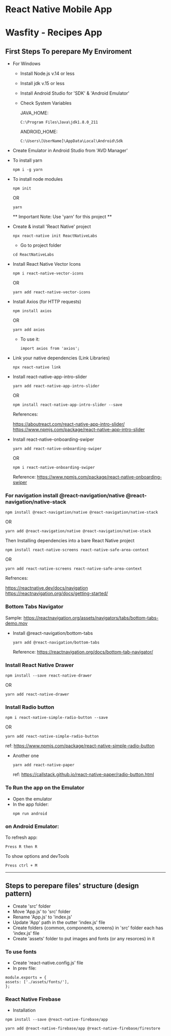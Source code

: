 # React Native Mobile App

# Wasfity - Recipes App

## First Steps To perepare My Enviroment

- For Windows

  - Install Node.js v.14 or less
  - Install jdk v.15 or less
  - Install Android Studio for 'SDK' & 'Android Emulator'
  - Check System Variables

    JAVA_HOME:

    `C:\Program Files\Java\jdk1.8.0_211`

    ANDROID_HOME:

    `C:\Users\[UserName]\AppData\Local\Android\Sdk`

- Create Emulator in Android Studio from 'AVD Manager'

- To install yarn
  ```
  npm i -g yarn
  ```
- To install node modules

  ```
  npm init
  ```

  OR

  ```
  yarn
  ```

  ** Important Note: Use 'yarn' for this project **

- Create & install 'React Native' project

  ```
  npx react-native init ReactNativeLabs
  ```

  - Go to project folder

  ```
  cd ReactNativeLabs
  ```

- Install React Native Vector Icons

  ```
  npm i react-native-vector-icons
  ```

  OR

  ```
  yarn add react-native-vector-icons
  ```

- Install Axios (for HTTP requests)

  ```
  npm install axios
  ```

  OR

  ```
  yarn add axios
  ```

  - To use it:
    ```
    import axios from 'axios';
    ```

- Link your native dependencies (Link Libraries)

  ```
  npx react-native link
  ```

- Install react-native-app-intro-slider

  ```
  yarn add react-native-app-intro-slider
  ```

  OR

  ```
  npm install react-native-app-intro-slider --save
  ```

  References:

  https://aboutreact.com/react-native-app-intro-slider/
  https://www.npmjs.com/package/react-native-app-intro-slider

- Install react-native-onboarding-swiper

  ```
  yarn add react-native-onboarding-swiper
  ```

  OR

  ```
  npm i react-native-onboarding-swiper
  ```

  Reference: https://www.npmjs.com/package/react-native-onboarding-swiper

### For navigation install @react-navigation/native @react-navigation/native-stack

```
npm install @react-navigation/native @react-navigation/native-stack
```

OR

```
yarn add @react-navigation/native @react-navigation/native-stack
```

Then Installing dependencies into a bare React Native project

```
npm install react-native-screens react-native-safe-area-context
```

OR

```
yarn add react-native-screens react-native-safe-area-context
```

Refrences:

https://reactnative.dev/docs/navigation
https://reactnavigation.org/docs/getting-started/

### Bottom Tabs Navigator

Sample: https://reactnavigation.org/assets/navigators/tabs/bottom-tabs-demo.mov

- Install @react-navigation/bottom-tabs
  ```
  yarn add @react-navigation/bottom-tabs
  ```
  Reference:
  https://reactnavigation.org/docs/bottom-tab-navigator/

### Install React Native Drawer

```
npm install --save react-native-drawer
```

OR

```
yarn add react-native-drawer
```

### Install Radio button

```
npm i react-native-simple-radio-button --save
```

OR

```
yarn add react-native-simple-radio-button
```

ref: https://www.npmjs.com/package/react-native-simple-radio-button

- Another one
  ```
  yarn add react-native-paper
  ```
  ref: https://callstack.github.io/react-native-paper/radio-button.html

### To Run the app on the Emulator

- Open the emulator
- In the app folder:
  ```
  npm run android
  ```

### on Android Emulator:

To refresh app:

`Press R then R`

To show options and devTools

`Press ctrl + M`

---

## Steps to perepare files' structure (design pattern)

- Create 'src' folder
- Move 'App.js' to 'src' folder
- Rename 'App.js' to 'index.js'
- Update 'App' path in the outter 'index.js' file
- Create folders {common, components, screens} in 'src' folder each has 'index.js' file
- Create 'assets' folder to put images and fonts (or any resorces) in it

### To use fonts

- Create 'react-native.config.js' file
- In prev file:

```
module.exports = {
assets: ['./assets/fonts/'],
};
```

### React Native Firebase

- Installation

```
npm install --save @react-native-firebase/app
```

```
yarn add @react-native-firebase/app @react-native-firebase/firestore
```
